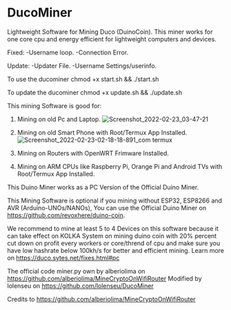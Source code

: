 # DucoMiner
Lightweight Software for Mining Duco (DuinoCoin). This miner works for one core cpu and energy efficient for lightweight computers and devices.

Fixed:
-Username loop.
-Connection Error.

Update:
-Updater File.
-Username Settings/userinfo.

To use the ducominer
chmod +x start.sh && ./start.sh

To update the ducominer
chmod +x update.sh && ./update.sh

This mining Software is good for:

1. Mining on old Pc and Laptop.
![Screenshot_2022-02-23_03-47-21](https://user-images.githubusercontent.com/98665691/155208281-76ad8ae4-8283-4b40-ac5a-63b6edcd72df.png)

2. Mining on old Smart Phone with Root/Termux App Installed.
![Screenshot_2022-02-23-02-18-18-891_com termux](https://user-images.githubusercontent.com/98665691/155209488-6c9ab516-6121-49ce-b396-9b3b9cd991c4.jpg)

4. Mining on Routers with OpenWRT Frimware Installed.
5. Mining on ARM CPUs like Raspberry Pi, Orange Pi and Android TVs with Root/Termux App Installed.

This Duino Miner works as a PC Version of the Official Duino Miner.

This Mining Software is optional if you mining without ESP32, ESP8266 and AVR (Arduino-UNOs/NANOs), You can use the Official Duino Miner on https://github.com/revoxhere/duino-coin.

We recommend to mine at least 5 to 4 Devices on this software because it can take effect on KOLKA System on mining duino coin with 20% percent cut down on profit every workers or core/thrend of cpu and make sure you have low hashrate below 100kh/s for better and efficient mining. Learn more on https://duco.sytes.net/fixes.html#pc


The official code miner.py own by alberiolima on https://github.com/alberiolima/MineCryptoOnWifiRouter
Modified by lolenseu on https://github.com/lolenseu/DucoMiner

Credits to https://github.com/alberiolima/MineCryptoOnWifiRouter
